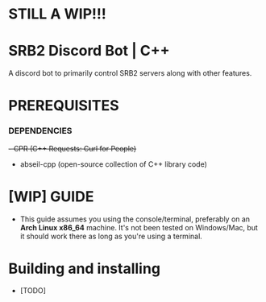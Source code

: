 # STILL A WIP!!!

# SRB2 Discord Bot | C++

A discord bot to primarily control SRB2 servers along with other features.

# PREREQUISITES

### DEPENDENCIES
 ~~- CPR (C++ Requests: Curl for People)~~
 - abseil-cpp (open-source collection of C++ library code)

# [WIP] GUIDE

- This guide assumes you using the console/terminal, preferably on an **Arch Linux x86_64** machine. It's not been tested on Windows/Mac, but it should work there as long as you're using a terminal.

# Building and installing

- [TODO]
